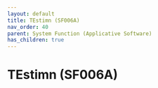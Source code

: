 ```yaml
---
layout: default
title: TEstimn (SF006A)
nav_order: 40
parent: System Function (Applicative Software)
has_children: true
---
```

# TEstimn (SF006A)
